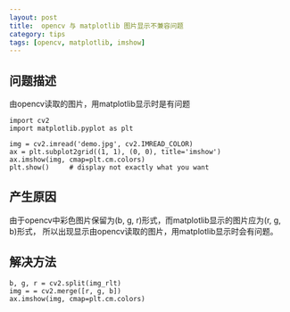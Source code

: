 ```yaml
---
layout: post
title:  opencv 与 matplotlib 图片显示不兼容问题
category: tips
tags: [opencv, matplotlib, imshow]
---
```


## 问题描述

由opencv读取的图片，用matplotlib显示时是有问题

    import cv2
    import matplotlib.pyplot as plt
    
    img = cv2.imread('demo.jpg', cv2.IMREAD_COLOR)
    ax = plt.subplot2grid((1, 1), (0, 0), title='imshow')
    ax.imshow(img, cmap=plt.cm.colors)
    plt.show()     # display not exactly what you want

## 产生原因

由于opencv中彩色图片保留为(b, g, r)形式，而matplotlib显示的图片应为(r, g, b)形式，
所以出现显示由opencv读取的图片，用matplotlib显示时会有问题。


## 解决方法

    b, g, r = cv2.split(img_rlt)
    img = = cv2.merge([r, g, b])
    ax.imshow(img, cmap=plt.cm.colors)
